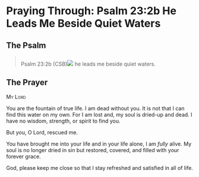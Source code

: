 # Praying Through: Psalm 23:2b He Leads Me Beside Quiet Waters

## The Psalm

>Psalm 23:2b (CSB)<img class="intro-right" style="margin-top:10px" src="/images/art-paris-psalter.jpg">   he leads me beside quiet waters.

## The Prayer

<div style="font-variant: small-caps;">
My Lord
</div>


You are the fountain of true life.
I am dead without you. 
  It is not that 
  I can find this water on my own.
For I am lost
  and, my soul is dried-up and dead.
I have no wisdom, 
  strength, 
  or spirit to find you.

But you, O Lord, rescued me.

You have brought me into your life 
  and in your life alone, 
  I am <em>fully</em> alive.
My soul is no longer dried in sin 
  but restored, 
  covered, 
  and filled with your forever grace.

God, please keep me close 
  so that I stay refreshed 
  and satisfied in all of life.
